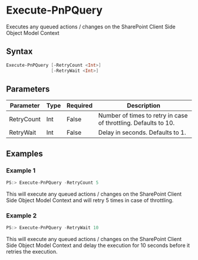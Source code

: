 # Execute-PnPQuery
Executes any queued actions / changes on the SharePoint Client Side Object Model Context
## Syntax
```powershell
Execute-PnPQuery [-RetryCount <Int>]
                 [-RetryWait <Int>]
```


## Parameters
Parameter|Type|Required|Description
---------|----|--------|-----------
|RetryCount|Int|False|Number of times to retry in case of throttling. Defaults to 10.|
|RetryWait|Int|False|Delay in seconds. Defaults to 1.|
## Examples

### Example 1
```powershell
PS:> Execute-PnPQuery -RetryCount 5
```
This will execute any queued actions / changes on the SharePoint Client Side Object Model Context and will retry 5 times in case of throttling.

### Example 2
```powershell
PS:> Execute-PnPQuery -RetryWait 10
```
This will execute any queued actions / changes on the SharePoint Client Side Object Model Context and delay the execution for 10 seconds before it retries the execution.

